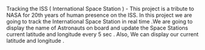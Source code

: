 Tracking the ISS ( International Space Station ) - This project is a tribute to NASA for 20th years of human presence on the ISS. In this project we are going to track the International Space Station in real time .We are going to display the name of Astronauts on board and update the Space Stations current latitude and longitude every 5 sec . 
Also, We can display our current latitude and longitude .
